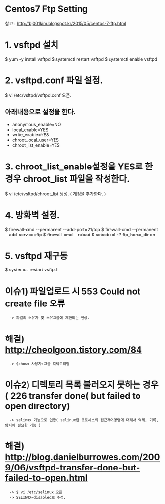 # Centos7 Ftp Setting

참고 : http://bj001kim.blogspot.kr/2015/05/centos-7-ftp.html

# 1. vsftpd 설치
   $ yum -y install vsftpd
   $ systemctl restart vsftpd
   $ systemctl enable vsftpd

# 2. vsftpd.conf 파일 설정.
 $ vi /etc/vsftpd/vsftpd.conf 오픈.

  ## 아래내용으로 설정을 한다. ##
   - anonymous_enable=NO
   - local_enable=YES
   - write_enable=YES
   - chroot_local_user=YES
   - chroot_list_enable=YES

# 3. chroot_list_enable설정을 YES로 한경우 chroot_list 파일을 작성한다.
   $ vi /etc/vsftpd/chroot_list 생성. ( 계정을 추가한다. )

# 4. 방화벽 설정.
   $ firewall-cmd --permanent --add-port=21/tcp
   $ firewall-cmd --permanent --add-service=ftp
   $ firewall-cmd --reload
   $ setsebool -P ftp_home_dir on

# 5. vsftpd 재구동
   $ systemctl restart vsftpd


# 이슈1) 파일업로드 시 553 Could not create file 오류
      -> 파일의 소유자 및 소유그룹에 제한되는 현상.

# 해결) http://cheolgoon.tistory.com/84
      -> $chown 사용자:그룹 디렉토리명

# 이슈2) 디렉토리 목록 불러오지 못하는 경우 ( 226 transfer done( but failed to open directory)
      -> selinux 기능으로 인한( selinux란 프로세스의 접근제어명령에 대해서 억제, 기록, 탐지에 필요한 기능 )

# 해결) http://blog.danielburrowes.com/2009/06/vsftpd-transfer-done-but-failed-to-open.html
      -> $ vi /etc/selinux 오픈
      -> SELINUX=disabled로 수정.
